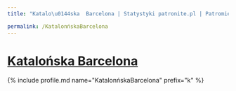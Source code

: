 ```yaml
---
title: "Katalo\u0144ska  Barcelona | Statystyki patronite.pl | Patromierz"

permalink: /KatalonńskaBarcelona
---
```


# [Katalońska  Barcelona](https://patronite.pl/KatalonńskaBarcelona)

{% include profile.md name="KatalonńskaBarcelona" prefix="k" %}
